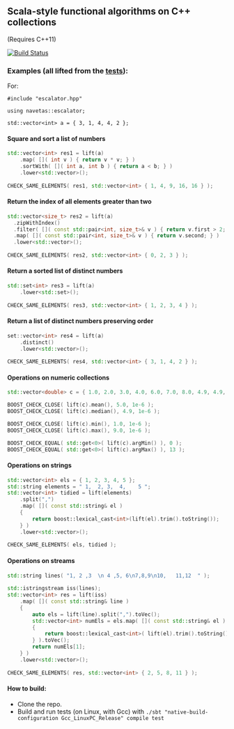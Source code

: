 ## Scala-style functional algorithms on C++ collections

(Requires C++11)

[![Build Status](https://travis-ci.org/Navetas/Escalator.png)](https://travis-ci.org/Navetas/Escalator)


### Examples (all lifted from the [tests](https://github.com/Navetas/Escalator/blob/master/escalator/test/source/testescalator.cpp)):

For: 

```C++11
#include "escalator.hpp"

using navetas::escalator;

std::vector<int> a = { 3, 1, 4, 4, 2 };
```

#### Square and sort a list of numbers


```C++
std::vector<int> res1 = lift(a)
    .map( []( int v ) { return v * v; } )
    .sortWith( []( int a, int b ) { return a < b; } )
    .lower<std::vector>();
    
CHECK_SAME_ELEMENTS( res1, std::vector<int> { 1, 4, 9, 16, 16 } );
```
    
#### Return the index of all elements greater than two

```C++
std::vector<size_t> res2 = lift(a)
  .zipWithIndex()
  .filter( []( const std::pair<int, size_t>& v ) { return v.first > 2; } )
  .map( []( const std::pair<int, size_t>& v ) { return v.second; } )
  .lower<std::vector>();
  
CHECK_SAME_ELEMENTS( res2, std::vector<int> { 0, 2, 3 } );
```

#### Return a sorted list of distinct numbers

```C++
std::set<int> res3 = lift(a)
    .lower<std::set>();
    
CHECK_SAME_ELEMENTS( res3, std::vector<int> { 1, 2, 3, 4 } );
```

#### Return a list of distinct numbers preserving order

```C++
set::vector<int> res4 = lift(a)
    .distinct()
    .lower<std::vector>();
    
CHECK_SAME_ELEMENTS( res4, std::vector<int> { 3, 1, 4, 2 } );
```

#### Operations on numeric collections

```C++
std::vector<double> c = { 1.0, 2.0, 3.0, 4.0, 6.0, 7.0, 8.0, 4.9, 4.9, 5.2, 4.9, 4.9, 5.2, 9.0, 5.0 };

BOOST_CHECK_CLOSE( lift(c).mean(), 5.0, 1e-6 );
BOOST_CHECK_CLOSE( lift(c).median(), 4.9, 1e-6 );

BOOST_CHECK_CLOSE( lift(c).min(), 1.0, 1e-6 );
BOOST_CHECK_CLOSE( lift(c).max(), 9.0, 1e-6 );

BOOST_CHECK_EQUAL( std::get<0>( lift(c).argMin() ), 0 );
BOOST_CHECK_EQUAL( std::get<0>( lift(c).argMax() ), 13 );
```

#### Operations on strings

```C++
std::vector<int> els = { 1, 2, 3, 4, 5 };
std::string elements = " 1,  2, 3,  4,    5 ";
std::vector<int> tidied = lift(elements)
    .split(",")
    .map( []( const std::string& el )
    {
        return boost::lexical_cast<int>(lift(el).trim().toString());
    } )
    .lower<std::vector>();
    
CHECK_SAME_ELEMENTS( els, tidied );
```

#### Operations on streams

```C++
std::string lines( "1, 2 ,3  \n 4 ,5, 6\n7,8,9\n10,   11,12  " );
    
std::istringstream iss(lines);
std::vector<int> res = lift(iss)
    .map( []( const std::string& line )
    {
        auto els = lift(line).split(",").toVec();
        std::vector<int> numEls = els.map( []( const std::string& el )
        {
            return boost::lexical_cast<int>( lift(el).trim().toString() );
        } ).toVec();
        return numEls[1];
    } )
    .lower<std::vector>();
    
CHECK_SAME_ELEMENTS( res, std::vector<int> { 2, 5, 8, 11 } );
```

#### How to build:

* Clone the repo.
* Build and run tests (on Linux, with Gcc) with ```./sbt "native-build-configuration Gcc_LinuxPC_Release" compile test```
